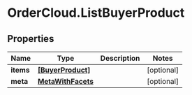 # OrderCloud.ListBuyerProduct

## Properties
Name | Type | Description | Notes
------------ | ------------- | ------------- | -------------
**items** | [**[BuyerProduct]**](BuyerProduct.md) |  | [optional] 
**meta** | [**MetaWithFacets**](MetaWithFacets.md) |  | [optional] 


